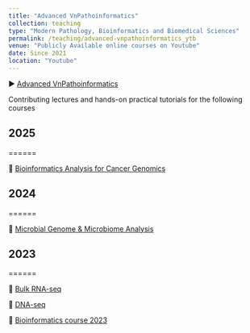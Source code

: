 ```yaml
---
title: "Advanced VnPathoinformatics"
collection: teaching
type: "Modern Pathology, Bioinformatics and Biomedical Sciences"
permalink: /teaching/advanced-vnpathoinformatics_ytb
venue: "Publicly Available online courses on Youtube"
date: Since 2021
location: "Youtube"
---
```


▶️ [Advanced VnPathoinformatics](http://www.youtube.com/@vpivnpathoinformatics8930)

Contributing lectures and hands-on practical tutorials for the following courses

## 2025

======

📑 [Bioinformatics Analysis for Cancer Genomics](https://www.youtube.com/playlist?list=PLXtgXP89Tyn-iYKR7_ShHyQEQN3CTt6AW)

## 2024

======

📑 [Microbial Genome & Microbiome Analysis](https://www.youtube.com/playlist?list=PLXtgXP89Tyn-cldf3rwqsCh5nR031OD-s)

## 2023

======

📑 [Bulk RNA-seq](https://www.youtube.com/playlist?list=PLXtgXP89Tyn8yx-fwUfKGZvedrOtERKkV)

📑 [DNA-seq](https://www.youtube.com/playlist?list=PLXtgXP89Tyn92OdScNIYBUBI8DNCFCCN4)

📑 [Bioinformatics course 2023](https://www.youtube.com/playlist?list=PLXtgXP89Tyn8zX7cQ9ryvk3AwP4JHxHXh)
